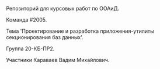 Репозиторий для курсовых работ по ООАиД.

Команда #2005.

Тема 'Проектирование и разработка приложения-утилиты секционирования баз данных'.

Группа 20-КБ-ПР2.

Участники Караваев Вадим Михайлович.